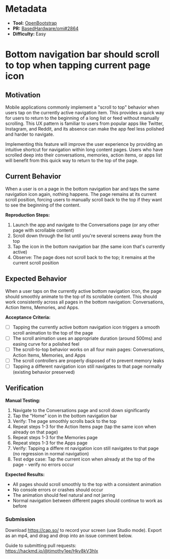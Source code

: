 # Metadata

- **Tool:** [OpenBootstrap](https://openbootstrap.onrender.com/pr/BasedHardware/omi/2864)
- **PR:** [BasedHardware/omi#2864](https://github.com/BasedHardware/omi/pull/2864)
- **Difficulty:** Easy

# Bottom navigation bar should scroll to top when tapping current page icon

## Motivation

Mobile applications commonly implement a "scroll to top" behavior when users tap on the currently active navigation item. This provides a quick way for users to return to the beginning of a long list or feed without manually scrolling. This UX pattern is familiar to users from popular apps like Twitter, Instagram, and Reddit, and its absence can make the app feel less polished and harder to navigate.

Implementing this feature will improve the user experience by providing an intuitive shortcut for navigation within long content pages. Users who have scrolled deep into their conversations, memories, action items, or apps list will benefit from this quick way to return to the top of the page.

## Current Behavior

When a user is on a page in the bottom navigation bar and taps the same navigation icon again, nothing happens. The page remains at its current scroll position, forcing users to manually scroll back to the top if they want to see the beginning of the content.

**Reproduction Steps:**
1. Launch the app and navigate to the Conversations page (or any other page with scrollable content)
2. Scroll down through the list until you're several screens away from the top
3. Tap the icon in the bottom navigation bar (the same icon that's currently active)
4. Observe: The page does not scroll back to the top; it remains at the current scroll position

## Expected Behavior

When a user taps on the currently active bottom navigation icon, the page should smoothly animate to the top of its scrollable content. This should work consistently across all pages in the bottom navigation: Conversations, Action Items, Memories, and Apps.

**Acceptance Criteria:**
- [ ] Tapping the currently active bottom navigation icon triggers a smooth scroll animation to the top of the page
- [ ] The scroll animation uses an appropriate duration (around 500ms) and easing curve for a polished feel
- [ ] The scroll-to-top behavior works on all four main pages: Conversations, Action Items, Memories, and Apps
- [ ] The scroll controllers are properly disposed of to prevent memory leaks
- [ ] Tapping a different navigation icon still navigates to that page normally (existing behavior preserved)

## Verification

**Manual Testing:**
1. Navigate to the Conversations page and scroll down significantly
2. Tap the "Home" icon in the bottom navigation bar
3. Verify: The page smoothly scrolls back to the top
4. Repeat steps 1-3 for the Action Items page (tap the same icon when already on that page)
5. Repeat steps 1-3 for the Memories page
6. Repeat steps 1-3 for the Apps page
7. Verify: Tapping a differe  nt navigation icon still navigates to that page (no regression in normal navigation)
8. Test edge case: Tap the current icon when already at the top of the page - verify no errors occur

**Expected Results:**
- All pages should scroll smoothly to the top with a consistent animation
- No console errors or crashes should occur
- The animation should feel natural and not jarring
- Normal navigation between different pages should continue to work as before

### Submission
Download https://cap.so/ to record your screen (use Studio mode). Export as an mp4, and drag and drop into an issue comment below.

Guide to submitting pull requests: https://hackmd.io/@timothy1ee/Hky8kV3hlx